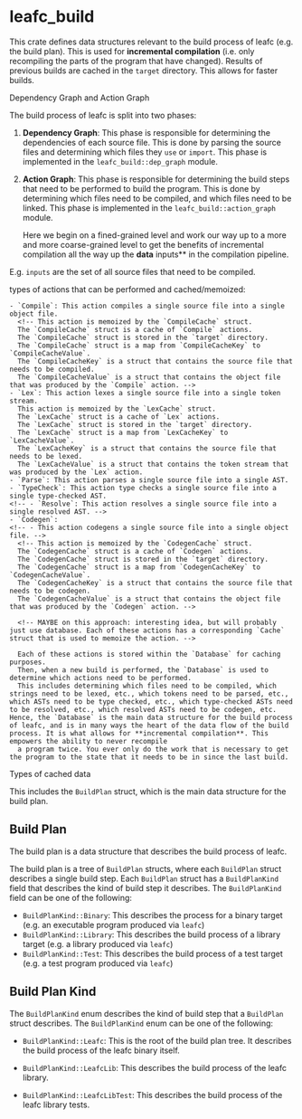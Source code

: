 # leafc_build

This crate defines data structures relevant to the build process of leafc (e.g. the build plan).
This is used for **incremental compilation** (i.e. only recompiling the parts of the program that have changed).
Results of previous builds are cached in the `target` directory. This allows for faster builds.

Dependency Graph and Action Graph

The build process of leafc is split into two phases:

1. **Dependency Graph**: This phase is responsible for determining the dependencies of each source file.
   This is done by parsing the source files and determining which files they `use` or `import`.
   This phase is implemented in the `leafc_build::dep_graph` module.

2. **Action Graph**: This phase is responsible for determining the build steps that need to be performed to build the program.
   This is done by determining which files need to be compiled, and which files need to be linked.
   This phase is implemented in the `leafc_build::action_graph` module.

   Here we begin on a fined-grained level and work our way up to a more and more coarse-grained level to get the benefits of incremental compilation all the way up the **data** inputs** in the compilation pipeline.

E.g. `inputs` are the set of all source files that need to be compiled.

   types of actions that can be performed and cached/memoized:

    - `Compile`: This action compiles a single source file into a single object file.
      <!-- This action is memoized by the `CompileCache` struct.
      The `CompileCache` struct is a cache of `Compile` actions.
      The `CompileCache` struct is stored in the `target` directory.
      The `CompileCache` struct is a map from `CompileCacheKey` to `CompileCacheValue`.
      The `CompileCacheKey` is a struct that contains the source file that needs to be compiled.
      The `CompileCacheValue` is a struct that contains the object file that was produced by the `Compile` action. -->
    - `Lex`: This action lexes a single source file into a single token stream.
      This action is memoized by the `LexCache` struct.
      The `LexCache` struct is a cache of `Lex` actions.
      The `LexCache` struct is stored in the `target` directory.
      The `LexCache` struct is a map from `LexCacheKey` to `LexCacheValue`.
      The `LexCacheKey` is a struct that contains the source file that needs to be lexed.
      The `LexCacheValue` is a struct that contains the token stream that was produced by the `Lex` action.
    - `Parse`: This action parses a single source file into a single AST.
    - `TypeCheck`: This action type checks a single source file into a single type-checked AST.
    <!-- - `Resolve`: This action resolves a single source file into a single resolved AST. -->
    - `Codegen`:
    <!-- - This action codegens a single source file into a single object file. -->
      <!-- This action is memoized by the `CodegenCache` struct.
      The `CodegenCache` struct is a cache of `Codegen` actions.
      The `CodegenCache` struct is stored in the `target` directory.
      The `CodegenCache` struct is a map from `CodegenCacheKey` to `CodegenCacheValue`.
      The `CodegenCacheKey` is a struct that contains the source file that needs to be codegen.
      The `CodegenCacheValue` is a struct that contains the object file that was produced by the `Codegen` action. -->

      <!-- MAYBE on this approach: interesting idea, but will probably just use database. Each of these actions has a corresponding `Cache` struct that is used to memoize the action. -->

      Each of these actions is stored within the `Database` for caching purposes.
      Then, when a new build is performed, the `Database` is used to determine which actions need to be performed.
      This includes determining which files need to be compiled, which strings need to be lexed, etc., which tokens need to be parsed, etc., which ASTs need to be type checked, etc., which type-checked ASTs need to be resolved, etc., which resolved ASTs need to be codegen, etc. Hence, the `Database` is the main data structure for the build process of leafc, and is in many ways the heart of the data flow of the build process. It is what allows for **incremental compilation**. This empowers the ability to never recompile
      a program twice. You ever only do the work that is necessary to get the program to the state that it needs to be in since the last build.

Types of cached data

This includes the `BuildPlan` struct, which is the main data structure for the build plan.

## Build Plan

The build plan is a data structure that describes the build process of leafc.

The build plan is a tree of `BuildPlan` structs, where each `BuildPlan` struct describes a single build step.
Each `BuildPlan` struct has a `BuildPlanKind` field that describes the kind of build step it describes.
The `BuildPlanKind` field can be one of the following:

- `BuildPlanKind::Binary`: This describes the process for a binary target (e.g. an executable program produced via `leafc`)
- `BuildPlanKind::Library`: This describes the build process of a library target (e.g. a library produced via `leafc`)
- `BuildPlanKind::Test`: This describes the build process of a test target (e.g. a test program produced via `leafc`)

## Build Plan Kind

The `BuildPlanKind` enum describes the kind of build step that a `BuildPlan` struct describes.
The `BuildPlanKind` enum can be one of the following:

- `BuildPlanKind::Leafc`: This is the root of the build plan tree.
  It describes the build process of the leafc binary itself.

- `BuildPlanKind::LeafcLib`: This describes the build process of the leafc library.

- `BuildPlanKind::LeafcLibTest`: This describes the build process of the leafc library tests.
